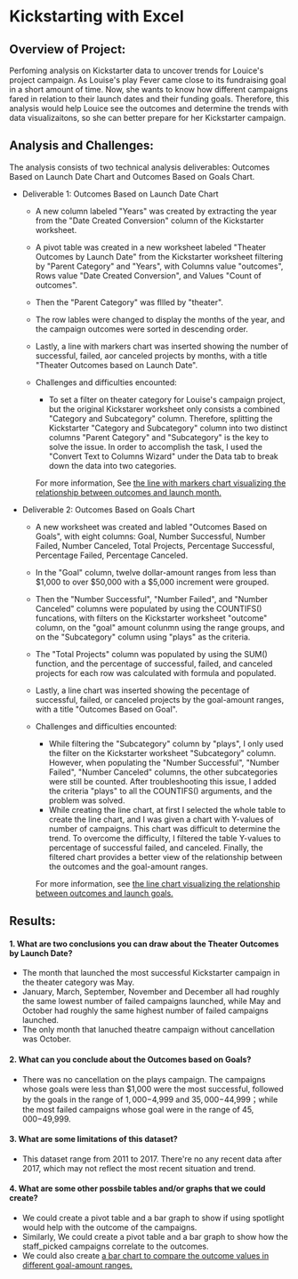 # Kickstarting with Excel


## Overview  of Project: 
Perfoming analysis on Kickstarter data to uncover trends for Louice's project campaign. As Louise's play Fever came close to its fundraising goal in a short amount of time. Now, she wants to know how different campaigns fared in relation to their launch dates and their funding goals. Therefore, this analysis would help Louice see the outcomes and determine the trends with data visualizaitons, so she can better prepare for her Kickstarter campaign.


## Analysis and Challenges: 
The analysis consists of two technical analysis deliverables: Outcomes Based on Launch Date Chart and Outcomes Based on Goals Chart. 
* Deliverable 1: Outcomes Based on Launch Date Chart
  * A new column labeled "Years" was created by extracting the year from the "Date Created Conversion" column of the Kickstarter worksheet.
  * A pivot table was created in a new worksheet labeled "Theater Outcomes by Launch Date" from the Kickstarter worksheet filtering by "Parent Category"
    and "Years", with Columns value "outcomes", Rows value "Date Created Conversion", and Values "Count of outcomes". 
  * Then the "Parent Category" was fllled by "theater".
  * The row lables were changed to display the months of the year, and the campaign outcomes were sorted in descending order.
  * Lastly, a line with markers chart was inserted showing the number of successful, failed, aor canceled projects by months, with a title "Theater 
    Outcomes based on Launch Date".
  * Challenges and difficulties encounted: 
    * To set a filter on theater category for Louise's campaign project, but the original Kickstarer worksheet only consists a combined "Category and
      Subcategory" column. Therefore, splitting the Kickstarter "Category and Subcategory" column into two distinct columns "Parent Category" and
      "Subcategory" is the key to solve the issue. In order to accomplish the task, I used the "Convert Text to Columns Wizard" under the Data
      tab to break down the data into two categories.  
     
    For more information, See [the line with markers chart visualizing the relationship between outcomes and launch month.](/Theater_Outcomes_vs_Launch.png)
    
* Deliverable 2: Outcomes Based on Goals Chart
  * A new worksheet was created and labled "Outcomes Based on Goals", with eight columns: Goal, Number Successful, Number Failed, Number Canceled, Total
    Projects, Percentage Successful, Percentage Failed, Percentage Canceled. 
  * In the "Goal" column, twelve dollar-amount ranges from less than $1,000 to over $50,000 with a $5,000 increment were grouped. 
  * Then the "Number Successful", "Number Failed", and "Number Canceled" columns were populated by using the COUNTIFS() funcations, with filters on the 
    Kickstarter worksheet "outcome" column, on the "goal" amount colunmn using the range groups, and on the "Subcategory" column using "plays" as the
    criteria. 
  * The "Total Projects" column was populated by using the SUM() function, and the percentage of successful, failed, and canceled projects for each row
    was calculated with formula and populated.
  * Lastly, a line chart was inserted showing the pecentage of successful, failed, or canceled projects by the goal-amount ranges, with a title 
    "Outcomes Based on Goal".
  * Challenges and difficulties encounted: 
    * While filtering the "Subcategory" column by "plays", I only used the filter on the Kickstarter worksheet "Subcategory" column. However, when
      populating the "Number Successful", "Number Failed", "Number Canceled" columns, the other subcategories were still be counted. After 
      troubleshooting this issue, I added the criteria "plays" to all the COUNTIFS() arguments, and the problem was solved. 
    * While creating the line chart, at first I selected the whole table to create the line chart, and I was given a chart with Y-values of number of
      campaigns. This chart was difficult to determine the trend. To overcome the difficulty, I filtered the table Y-values to percentage of successful
      failed, and canceled. Finally, the filtered chart provides a better view of the relationship between the outcomes and the goal-amount ranges. 
      
    For more information, see [the line chart visualizing the relationship between outcomes and launch goals.](/Outcomes_vs_Goals.png)
  
## Results:
#### 1. What are two conclusions you can draw about the Theater Outcomes by Launch Date?  
* The month that launched the most successful Kickstarter campaign in the theater category was May. 
* January, March, September, November and December all had roughly the same lowest number of failed campaigns launched, while May and October had roughly the same highest number of failed campaigns launched.
* The only month that lanuched theatre campaign without cancellation was October. 

#### 2.  What can you conclude about the Outcomes based on Goals?
* There was no cancellation on the plays campaign. The campaigns whose goals were less than $1,000 were the most successful, followed by the goals in the range of $1,000-$4,999 and $35,000-$44,999；while the most failed campaigns whose goal were in the range of $45,000-$49,999. 

#### 3. What are some limitations of this dataset?
* This dataset range from 2011 to 2017. There're no any recent data after 2017, which may not reflect the most recent situation and trend. 

#### 4.  What are some other possbile tables and/or graphs that we could create?
* We could create a pivot table and a bar graph to show if using spotlight would help with the outcome of the campaigns. 
* Similarly, We could create a pivot table and a bar graph to show how the staff_picked campaigns correlate to the outcomes. 
* We could also create [a bar chart to compare the outcome values in different goal-amount ranges.](/Outcomes_vs_Goals_barchart.png)

